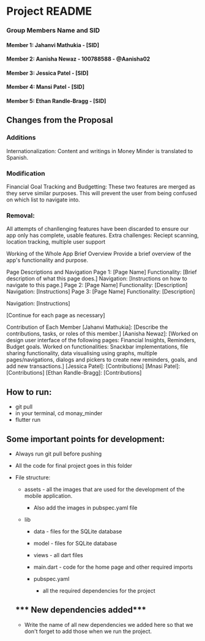 # Project README

### Group Members Name and SID
#### Member 1: Jahanvi Mathukia - [SID]
#### Member 2: Aanisha Newaz - 100788588 - @Aanisha02
#### Member 3: Jessica Patel - [SID]
#### Member 4: Mansi Patel - [SID]
#### Member 5: Ethan Randle-Bragg - [SID]

## Changes from the Proposal
### Additions
Internationalization: Content and writings in Money Minder is translated to Spanish.
### Modification
Financial Goal Tracking and Budgetting: These two features are merged as they serve similar purposes. This will prevent the user from being confused on which list to navigate into.

### Removal:
All attempts of chanllenging features have been discarded to ensure our app only has complete, usable features.
Extra challenges: Reciept scanning, location tracking, multiple user support

Working of the Whole App
Brief Overview
Provide a brief overview of the app's functionality and purpose.

Page Descriptions and Navigation
Page 1: [Page Name]
Functionality: [Brief description of what this page does.]
Navigation: [Instructions on how to navigate to this page.]
Page 2: [Page Name]
Functionality: [Description]
Navigation: [Instructions]
Page 3: [Page Name]
Functionality: [Description]

Navigation: [Instructions]

[Continue for each page as necessary]

Contribution of Each Member
[Jahanvi Mathukia]: [Describe the contributions, tasks, or roles of this member.]
[Aanisha Newaz]: [Worked on design user interface of the following pages: Financial Insights, Reminders, Budget goals. Worked on functionalities: Snackbar implementations, file sharing functionality, data visualising using graphs, multiple pages/navigations, dialogs and pickers to create new reminders, goals, and add new transactions.]
[Jessica Patel]: [Contributions]
[Mnasi Patel]: [Contributions]
[Ethan Randle-Bragg]: [Contributions]

## How to run:
- git pull
- in your terminal, cd monay_minder
- flutter run      

## Some important points for development:

- Always run git pull before pushing
- All the code for final project goes in this folder
- File structure:
     - assets - all the images that are used for the development of the mobile application.
       - Also add the images in pubspec.yaml file
    
    - lib
         - data - files for the SQLite database
         - model - files for SQLite database
         - views - all dart files
         - main.dart - code for the home page and other required imports

      - pubspec.yaml
          - all the required dependencies for the project
       
  ## *** New dependencies added***

  - Write the name of all new dependencies we added here so that we don't forget to add those when we run the project.

